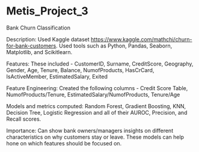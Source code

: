 # Metis_Project_3
Bank Churn Classification

Description: Used Kaggle dataset https://www.kaggle.com/mathchi/churn-for-bank-customers. Used tools such as Python, Pandas, Seaborn, Matplotlib, and Scikitlearn.

Features: These included - CustomerID, Surname, CreditScore, Geography, Gender, Age, Tenure, Balance, NumofProducts, HasCrCard, IsActiveMember, EstimatedSalary, Exited

Feature Engineering: Created the following columns - Credit Score Table, NumofProducts/Tenure, EstimatedSalary/NumofProducts, Tenure/Age

Models and metrics computed: Random Forest, Gradient Boosting, KNN, Decision Tree, Logistic Regression and all of their AUROC, Precision, and Recall scores.

Importance: Can show bank owners/managers insights on different characteristics on why customers stay or leave. These models can help hone on which features should be focused on.
